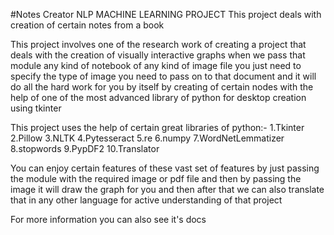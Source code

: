 #Notes Creator NLP MACHINE LEARNING PROJECT
This project deals with creation of certain notes from a book

This project involves one of the research work of creating a project that deals with the creation of visually interactive graphs when we pass that module any kind of notebook of any kind of image file you just need to specify the type of image you need to pass on to that document and it will do all the hard work for you by itself by creating of certain nodes with the help of one of the most advanced library of python for desktop creation using tkinter

This project uses the help of certain great libraries of python:-
1.Tkinter
2.Pillow
3.NLTK
4.Pytesseract
5.re
6.numpy
7.WordNetLemmatizer
8.stopwords
9.PypDF2
10.Translator

You can enjoy certain features of these vast set of features by just passing the module with the required image or pdf file and then by passing the image it will draw the graph for you and then after that we can also translate that in any other language for active understanding of that project

For more information you can also see it's docs
  
